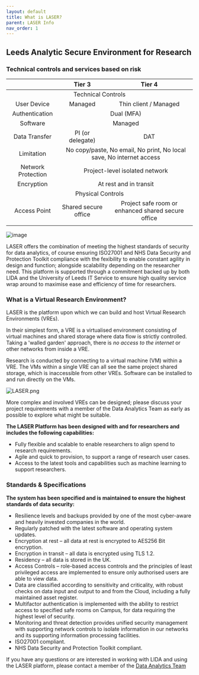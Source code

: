 ```yaml
---
layout: default
title: What is LASER?
parent: LASER Info
nav_order: 1
---
```


## Leeds Analytic Secure Environment for Research 

### Technical controls and services based on risk  
<table class="tg">
<thead>
  <tr>
    <th></th>
    <th>Tier 3</th>
    <th>Tier 4</th>
  </tr>
</thead>
<tbody>
  <tr>
    <td colspan=3; style="text-align: center">Technical Controls</td>
  </tr>
  <tr>
    <td style="text-align: center">User Device</td>
    <td style="text-align: center">Managed</td>
    <td style="text-align: center">Thin client / Managed</td>
  </tr>
  <tr>
    <td style="text-align: center">Authentication</td>
    <td style="text-align: center"; colspan=2>Dual (MFA)</td>
  </tr>
    <tr>
    <td style="text-align: center">Software</td>
    <td style="text-align: center"; colspan=2>Managed</td>
  </tr>
  <tr>
    <td style="text-align: center">Data Transfer</td>
    <td style="text-align: center">PI (or delegate)</td>
    <td style="text-align: center">DAT</td>
  </tr>
  <tr>
    <td style="text-align: center">Limitation</td>
    <td style="text-align: center"; colspan=2>No copy/paste, No email, No print, No local save, No internet access</td>
  </tr>
  <tr>
    <td style="text-align: center">Network Protection</td>
    <td style="text-align: center"; colspan=2>Project-level isolated network</td>
  </tr>
    <tr>
    <td style="text-align: center">Encryption</td>
    <td style="text-align: center"; colspan=2>At rest and in transit</td>
  </tr>
    <tr>
    <td style="text-align: center"; colspan=3>Physical Controls</td>
  </tr>
    <tr>
    <td style="text-align: center">Access Point</td>
    <td style="text-align: center">Shared secure office</td>
    <td style="text-align: center">Project safe room or enhanced shared secure office</td>
  </tr>
    <tr>
    <td style="text-align: center"></td>
    <td style="text-align: center"></td>
    <td style="text-align: center"></td>
  </tr>
</tbody>
</table>

![image](https://user-images.githubusercontent.com/25124181/119112449-00c9ae00-ba1c-11eb-81a9-d6d890570bcc.png)

LASER offers the combination of meeting the highest standards of security for data analytics, of course ensuring ISO27001 and NHS Data Security and Protection Toolkit compliance with the fexibility to enable constant agility in design and function; alongside scalability depending on the researcher need. This platform is supported through a commitment backed up by both LIDA and the University of Leeds IT Service to ensure high quality service wrap around to maximise ease and efficiency of time for researchers.

### What is a Virtual Research Environment? 
LASER is the platform upon which we can build and host Virtual Research Environments (VREs). 

In their simplest form, a VRE is a virtualised environment consisting of virtual machines and shared storage where data flow is strictly controlled. Taking a 'walled garden' approach, there is _no access to the internet_ or other networks from inside a VRE. 

Research is conducted by connecting to a virtual machine (VM) within a VRE. The VMs within a single VRE can all see the same project shared storage, which is inaccessible from other VREs. Software can be installed to and run directly on the VMs. 

![LASER.png](../../images/index/laser_smol.png)

More complex and involved VREs can be designed; please discuss your project requirements with a member of the Data Analytics Team as early as possible to explore what might be suitable.

**The LASER Platform has been designed with and for researchers and includes the following capabilities:**
- Fully flexible and scalable to enable researchers to align spend to research requirements.
- Agile and quick to provision, to support a range of research user cases.
- Access to the latest tools and capabilities such as machine learning to support researchers. 

### Standards & Specifications
**The system has been specified and is maintained to ensure the highest standards of data security:**
- Resilience levels and backups provided by one of the most cyber-aware and heavily invested companies in the world. 
- Regularly patched with the latest software and operating system updates.
- Encryption at rest – all data at rest is encrypted to AES256 Bit encryption.
- Encryption in transit – all data is encrypted using TLS 1.2.
- Residency – all data is stored in the UK.
- Access Controls – role-based access controls and the principles of least privileged access are implemented to ensure only authorised users are able to view data.
- Data are classified according to sensitivity and criticality, with robust checks on data input and output to and from the Cloud, including a fully maintained asset register.
- Multifactor authentication is implemented with the ability to restrict access to specified safe rooms on Campus, for data requiring the highest level of security.
- Monitoring and threat detection provides unified security management with supporting network controls to isolate information in our networks and its supporting information processing facilities.
- ISO27001 compliant.
- NHS Data Security and Protection Toolkit compliant. 

If you have any questions or are interested in working with LIDA and using the LASER platform, please contact a member of the [Data Analytics Team](mailto:ircdst@leeds.ac.uk)
